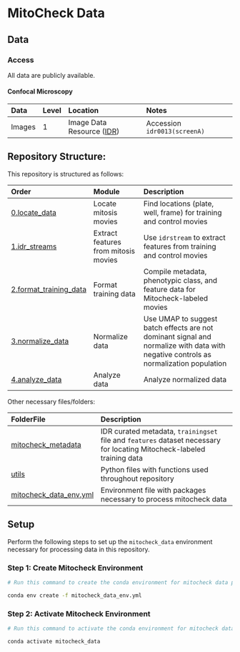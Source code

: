 # MitoCheck Data

## Data

### Access

All data are publicly available.

#### Confocal Microscopy

| Data | Level | Location | Notes |
| :---- | :---- | :------ | :---- |
| Images | 1 | Image Data Resource ([IDR](https://idr.openmicroscopy.org/)) | Accession `idr0013(screenA)` |

## Repository Structure:

This repository is structured as follows:

| Order | Module | Description |
| :---- | :----- | :---------- |
| [0.locate_data](0.locate_data/) | Locate mitosis movies | Find locations (plate, well, frame) for training and control movies |
| [1.idr_streams](1.idr_streams/) | Extract features from mitosis movies | Use `idrstream` to extract features from training and control movies |
| [2.format_training_data](2.format_training_data/) | Format training data | Compile metadata, phenotypic class, and feature data for Mitocheck-labeled movies |
| [3.normalize_data](3.normalize_data/) | Normalize data | Use UMAP to suggest batch effects are not dominant signal and normalize with data with negative controls as normalization population |
| [4.analyze_data](4.analyze_data/) | Analyze data | Analyze normalized data |

Other necessary files/folders:

| FolderFile | Description |
| :--------- | :---------- |
| [mitocheck_metadata](mitocheck_metadata/) | IDR curated metadata, `trainingset` file and `features` dataset necessary for locating Mitocheck-labeled training data |
| [utils](utils/) | Python files with functions used throughout repository |
| [mitocheck_data_env.yml](mitocheck_data_env.yml) | Environment file with packages necessary to process mitocheck data |

## Setup

Perform the following steps to set up the `mitocheck_data` environment necessary for processing data in this repository.

### Step 1: Create Mitocheck Environment

```sh
# Run this command to create the conda environment for mitocheck data processing

conda env create -f mitocheck_data_env.yml
```

### Step 2: Activate Mitocheck Environment

```sh
# Run this command to activate the conda environment for mitocheck data processing

conda activate mitocheck_data
```
